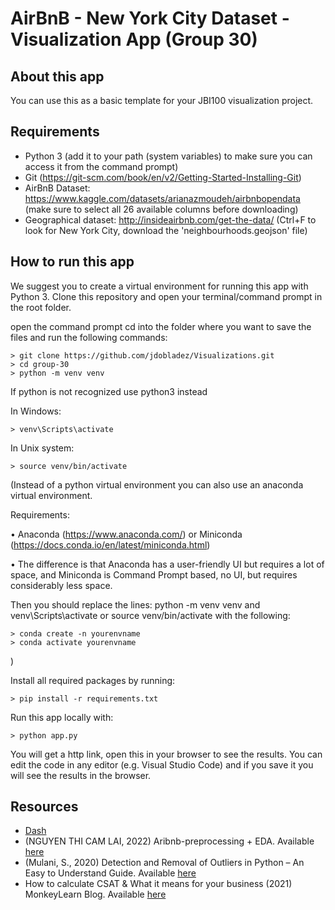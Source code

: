 # AirBnB - New York City Dataset - Visualization App (Group 30)

## About this app

You can use this as a basic template for your JBI100 visualization project.

## Requirements

* Python 3 (add it to your path (system variables) to make sure you can access it from the command prompt)
* Git (https://git-scm.com/book/en/v2/Getting-Started-Installing-Git)
* AirBnB Dataset: https://www.kaggle.com/datasets/arianazmoudeh/airbnbopendata (make sure to select all 26 available columns before downloading)
* Geographical dataset: http://insideairbnb.com/get-the-data/ (Ctrl+F to look for New York City, download the 'neighbourhoods.geojson' file)

## How to run this app

We suggest you to create a virtual environment for running this app with Python 3. Clone this repository 
and open your terminal/command prompt in the root folder.


open the command prompt
cd into the folder where you want to save the files and run the following commands:

```
> git clone https://github.com/jdobladez/Visualizations.git
> cd group-30
> python -m venv venv

```
If python is not recognized use python3 instead

In Windows: 

```
> venv\Scripts\activate

```
In Unix system:
```
> source venv/bin/activate
```

(Instead of a python virtual environment you can also use an anaconda virtual environment.
 
Requirements:

• Anaconda (https://www.anaconda.com/) or Miniconda (https://docs.conda.io/en/latest/miniconda.html)

• The difference is that Anaconda has a user-friendly UI but requires a lot of space, and Miniconda is Command Prompt based, no UI, but requires considerably less space.

Then you should replace the lines: python -m venv venv and venv\Scripts\activate or source venv/bin/activate with the following:

```
> conda create -n yourenvname
> conda activate yourenvname
```
)

Install all required packages by running:
```
> pip install -r requirements.txt
```

Run this app locally with:
```
> python app.py
```
You will get a http link, open this in your browser to see the results. You can edit the code in any editor (e.g. Visual Studio Code) and if you save it you will see the results in the browser.

## Resources

* [Dash](https://dash.plot.ly/)
* (NGUYEN THI CAM LAI, 2022) Aribnb-preprocessing + EDA. Available [here](https://www.kaggle.com/code/nguyenthicamlai/aribnb-preprocessing-eda)
* (Mulani, S., 2020) Detection and Removal of Outliers in Python – An Easy to Understand Guide. Available [here](https://www.askpython.com/python/examples/detection-removal-outliers-in-python)
* How to calculate CSAT & What it means for your business (2021) MonkeyLearn Blog. Available [here](https://monkeylearn.com/blog/csat-calculation/)
 
